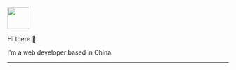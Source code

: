 <img src="https://github.com/egoist/egoist/raw/master/balloon.gif" width="50">

Hi there 👋

I'm a web developer based in China.

---

